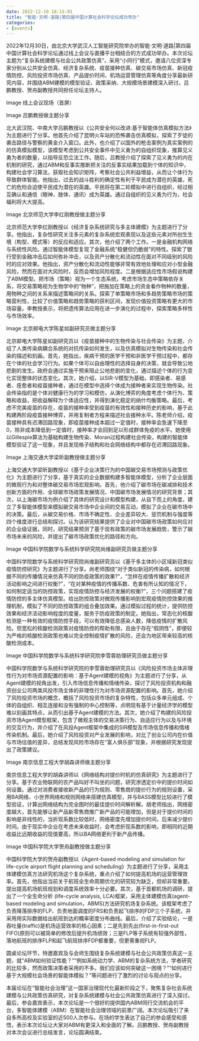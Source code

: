 ```yaml
---
date: 2022-12-10 18:15:01
title: "智能·文明·道路|第四届中国计算社会科学论坛成功举办"
categories:
- [events]
---
```

2022年12月30日，由北京大学武汉人工智能研究院举办的智能·文明·道路|第四届中国计算社会科学论坛通过线上会议与直播平台相结合的方式成功举办。本次论坛主题为“复杂系统建模与社会公共政策仿真”，采用“小同行”模式，邀请八位资深专家分别从公共安全仿真、经济复杂系统、疫苗接种仿真、碳交易市场仿真、新冠疫情防控、风险投资市场仿真、产品提价时间、机场运营管理仿真等角度分享最新研究内容，并围绕ABM建模的模型验证、政策采纳、大规模场景建模深入研讨。吕鹏教授、贺舟副教授共同担任论坛主持人。

Image
线上会议现场（首屏）

Image
吕鹏教授做主题分享

北大武汉院、中南大学吕鹏教授以《公共安全何以改进:基于智能体仿真模拟方法》为主题进行了分享。他首先介绍了昆明火车站的恐怖袭击仿真模拟，探索了歹徒的袭击路径与警察的黄金介入窗口。此外，也介绍了以国外的枪击案例为真实案例的的仿真模拟模型，该模型考虑到公共安全事件中见义勇为的自组织现象，推算见义勇为者的数量，以指导反恐立法工作。随后，吕教授介绍了探索了见义勇为的内在机制的研究，通过ABM和反事实推断把关注的反事实结果加载到个体的知识中，构建社会学习算法，获取社会知识矩阵，考察社会公共利益增益，从而让个体行为导致群体智能。他指出，过去的战斗胜利的确定性有利于平民成为潜在的英雄，死亡的危险会迫使平民成为潜在的英雄。平民将在第二轮模拟中进行自组织，经过相互确认和通信（眼神、肢体、通讯）成为英雄。通过自组织的见义勇为行为，社会福利将大大提高。

Image
北京师范大学李红刚教授做主题分享

北京师范大学李红刚教授以《经济复杂系统研究与多主体建模》为主题进行了分享。他指出，复杂性研究关注多元素的复杂系统宏观表现以及这些元素对所创生生境（构型、模式等）的反应和适应。其次，他介绍了两个工作。一是金融机构网络与系统性风险。通过智能体模型复现了金融系统“稳健但仍脆弱”的特性。探索了银行受到金融冲击后如何弥补冲击，以及资产分散化和流动性在面对不同级别的风险时的应对效果。他指出，资产分散化和流动性能够非常有效地处理和应对小型金融风险，然而在面对大风险时，反而会增加风险程度。二是根据适应性市场假说构建了ABM模型。把市场（策略）视为一个生态系统，考虑市场生态中策略依存关系，将交易策略视为生物学中的“物种”，把施加在策略上的资金看作物种的数量，用物种之间的关系来描述策略间的关系。探索了单策略市场和多趋势策略市场的策略营利性，比较了价值策略和趋势策略的获利区间，发现价值投资策略有更大的市场容量。李教授表示，将把遗传算法应用在进一步演化的过程中，探索策略多样性与市场效率。

Image
北京邮电大学陈星如副研究员做主题分享

北京邮电大学陈星如副研究员以《疫苗接种中的生物传染与社会传染》为主题，介绍了人类传染病耦合系统的对抗传染如何发生，以及仿真模拟对生物传染和社会传染的描述和刻画。首先，她指出，疾病干预的医学干预和非医学干预过程中，都存在个体的社会学习行为。如果个体可以自由理性的选择自身的决策，就会导致公地悲剧的发生。政府会通过实施干预来阻止公地悲剧的变化，通过描述个体的行为变化实现整体的状态变化。其次，她介绍，以SIR-V模型为基础，即感染者、易感者、痊愈者和疫苗接种者，通过在模型中选择个体成为接种者来实现生物传染。社会传染指的是个体对健康行为的学习和模仿，从演化博弈的角度考虑个体行为、策略和收益，把收益解释为个体适应性，并得到演化稳定的纳什均衡策略。最后，考虑不完美疫苗的存在，疫苗的接种率受到疫苗的有效性和接种历史的影响，基于此构建两阶段疫苗接种博弈，并用复制者方程来描述社会接种水平。陈老师介绍，疫苗接种具有迟滞回路现象，即疫苗接种成本超过一定值时，接种率会急速下降至0，除非成本降低到一定值时，接种率才会回到足以形成群体免疫的水平。她使用以Gillespie算法为基础构建生物传染、Moran过程构建社会传染，构建的智能体模型验证了这一现象，并且发现格子结构和社会网络结构中都存在迟滞回路现象。

Image
上海交通大学梁昕副教授做主题分享

上海交通大学梁昕副教授以《基于企业决策行为的中国碳交易市场预测与政策优化》为主题进行了分享，基于真实的企业数据构建多智能体模型，分析了企业层面的微观行为和对整体碳交易市场宏观影响。首先，他介绍了碳市场在碳减排和技术创新方面的作用、全球碳市场政策发展情况、中国碳市场发展情况的研究背景；其次，以上海碳市场为例介绍了具体的研究设计和模型构建，从自下而上的角度，建立了多智能体模型来模拟碳交易市场中企业间的交易互动，模拟了企业在碳市场中的决策。最后，从碳交易价格、市场不确定性、企业差异较大、惩罚机制与强度等四个维度进行总结和探讨。认为该研究结果提供了企业对中国碳市场政策如何应对的企业级证据，同时，研究结果预测了基于现有政策的碳市场发展趋势，警示了碳市场未来的风险，并提出了碳市场政策优化的路径和方向。

Image
中国科学院数学与系统科学研究院尚维副研究员做主题分享

中国科学院数学与系统科学研究院尚维副研究员以《基于多主体的小区域新冠类似疫情防控研究》为主题进行了分享。尚老师围绕“对于类似新冠的传染病，如何根据不同的传播情况来仿真不同的防疫政策的效果?”，“怎样在疫情传播扩散和经济活动影响之间进行权衡?”，“在对某种疫情的传播系数、危害有所认知的情况下，如何制定适当的防控政策，实现疫情防控与经济发展的权衡?”，三个问题搭建了疫情防控的多主体仿真模型。给出防控政策对微观传播影响到宏观疫情防控效果的推理机制，模拟了不同的防控政策的组合叠加效果。通过模拟过程的统计，提供防控效果和经济活动影响程度的度量，服务于防疫政策的制定。她指出，常态化的核酸检测是一种有效的疫情防控手段，可以有效降低总感染人数，降低疫情的扩散风险。但宽松的核酸检测政策对疫情防控的帮助有限，且由于存在“假阴性”，即便较为严格的核酸检测政策也难以完全控制疫情扩散的风险，还会为地区带来较高的核酸检测成本。

Image
中国科学院数学与系统科学研究院李雪蓉助理研究员做主题分享

中国科学院数学与系统科学研究院的李雪蓉助理研究员以《风险投资市场主体非理性行为对市场资源配置的影响：基于Agent建模的视角》为主题进行了分享，从Agent建模的视角出发，引入市场信息传播和情绪传染，探讨了风险投资机构和融资创业公司两类风投市场主体的非理性行为对市场资源配置的影响。首先，她介绍了风险投资市场的概念，概括了风险投资市场的复杂特性，包括众多单元组成、个体的自组织、相互连接和没有强制的中心控制等，点明现有基于计量经济学的模型难以刻画其特点，从而引出基于Agent建模的方法。其次，她介绍了构建的风险投资市场Agent模型框架，包含了微观主体的交易决策行为、自适应行为以及与环境的交互行为，并介绍了在风投Agent框架中集成的SIR模型及市场信息传播和情绪传染机制。最后，她介绍了风险投资对产业发展的影响，对比了创业公司内在价值与市场估值的差异，总结发现风险市场存在“富人俱乐部”现象，并根据研究发现提出了政策建议。

Image
南京信息工程大学胡森讲师做主题分享

南京信息工程大学的胡森讲师以《网络结构对提价时机的仿真研究》为主题进行了分享。基于农业物联网的农产品叫好不叫坐的问题，研究渗透定价中的提价时间如何设置。通过对消费者接收新产品的行为规则、零售商的提价行为的规则设置，采用BA网络、小世界网络和规则网络来搭建仿真模型，并与BASS模型比较进行了模型验证，计算出网络结构为完全图时的最佳提价时间解析解。胡老师指出，网络密度越大，首先能够让新产品新零售商推广新产品的可能增加，但是对于提价时间的影响是非线性的，当折现系数比较低时，网络密度先增加提价时间，后来减少提价时间。由于现实中企业在考虑未来收益时，会考虑折现系数的影响，即相同的近期收益比远期收益的现值要高，所以BA网络更利于新产品传播。

Image
中国科学院大学贺舟副教授做主题分享

中国科学院大学的贺舟副教授以《Agent-based modeling and simulation for life-cycle airport flight planning and scheduling》为主题进行了分享，采用主体建模仿真方法研究机场这个复杂系统，重点介绍了如何提高机场的运营管理效率。首先，他指出当前关于航班全生命周期优化的研究较为缺乏，但却非常重要。提出提高机场航班规划和调度系统效率十分必要。其次，基于首都机场的调研，提出了一个全生命分析 (life-cycle analysis, LCA)框架，采用主体建模仿真(agent-based modeling and simulation，ABMS)方法研究机场复杂系统。该框架考虑了负责降落排序的FLP、负责地面调度的FRS和负责起飞排序的FDP三个子系统，并采用用实际数据给出航班到达的概率密度分布曲线。最后，介绍了实验结论，一是吞吐量(traffic)是机场运营效率的核心因素；二是先到先出(first-in-first-out FIFO)原则可以被简单的修改后提升机场绩效；三是FLP等子系统有较强外部性，落地航班的排序FLP和起飞航班排序FDP都重要，但更需重视FLP。

圆桌论坛环节，特邀嘉宾及与会师生围绕复杂系统建模与社会公共政策仿真这一主题，就“ABM如何验证性能？”“例如系统动力学、ABM的复杂系统方法，学者研究的比较多，然而政策决策者采用的不多。我们应该如何突破这一困境？”“如何进行基于大规模社会场景的智能体模拟？”等问题进行了激烈的讨论与观点的分享。

本届论坛在“智能社会治理”这一国家治理现代化最新阶段之下，聚焦复杂社会系统建模与公共政策仿真研究，对复杂系统建模与社会公共政策仿真进行了深入探讨。最后，参会嘉宾表示，本次论坛是一个很好的提供国内ABM同行交流机会的平台，多智能体建模（ABM）在智能社会治理领域的前景广阔。本次论坛吸引了来自多所高校及实验室的近500人次参与。在场的学生表达了自己的参会感受和感悟，表示本次论坛让大家对ABM有更深入和全面的了解。吕鹏教授、贺舟副教授对本次会议进行总结发言，论坛圆满结束。
